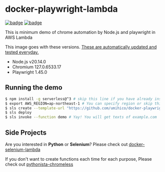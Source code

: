 # docker-playwright-lambda

[![badge](https://github.com/umihico/docker-playwright-lambda/actions/workflows/demo-test.yml/badge.svg)](https://github.com/umihico/docker-playwright-lambda/actions/workflows/demo-test.yml)
[![badge](https://github.com/umihico/docker-playwright-lambda/actions/workflows/auto-update.yml/badge.svg)](https://github.com/umihico/docker-playwright-lambda/actions/workflows/auto-update.yml)

This is minimum demo of chrome automation by Node.js and playwright in AWS Lambda

This image goes with these versions. [These are automatically updated and tested everyday.](https://github.com/umihico/docker-playwright-lambda/actions)

- Node.js v20.14.0
- Chromium 127.0.6533.17
- Playwright 1.45.0

## Running the demo

```bash
$ npm install -g serverless@^3 # skip this line if you have already installed Serverless Framework
$ export AWS_REGION=ap-northeast-1 # You can specify region or skip this line. us-east-1 will be used by default.
$ sls create --template-url "https://github.com/umihico/docker-playwright-lambda/tree/main" --path docker-playwright-lambda && cd $_
$ sls deploy
$ sls invoke --function demo # Yay! You will get texts of example.com
```

## Side Projects

Are you interested in **Python** or **Selenium**? Please check out [docker-selenium-lambda](https://github.com/umihico/docker-selenium-lambda)

If you don't want to create functions each time for each purpose, Please check out [pythonista-chromeless](https://github.com/umihico/pythonista-chromeless)

